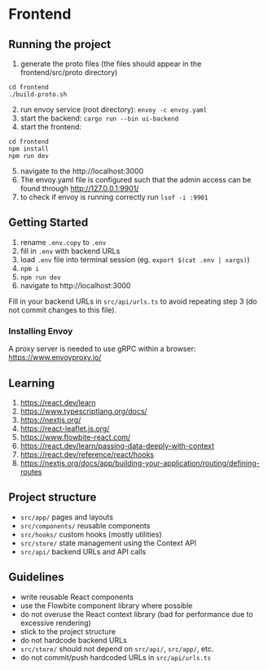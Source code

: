 # Frontend

## Running the project
1. generate the proto files (the files should appear in the frontend/src/proto directory)
```
cd frontend
./build-proto.sh
```
2. run envoy service (root directory): `envoy -c envoy.yaml`
3. start the backend:
`cargo run --bin ui-backend`
4. start the frontend:
```
cd frontend
npm install
npm run dev
```
5. navigate to the http://localhost:3000
6. The envoy.yaml file is configured such that the admin access can be found through http://127.0.0.1:9901/
7. to check if envoy is running correctly run `lsof -i :9901`

## Getting Started
1. rename `.env.copy` to `.env` 
2. fill in `.env` with backend URLs
3. load `.env` file into terminal session (eg. `export $(cat .env | xargs)`)
4. `npm i`
5. `npm run dev`
6. navigate to http://localhost:3000

Fill in your backend URLs in `src/api/urls.ts` to avoid repeating step 3 (do not commit changes to this file).

### Installing Envoy

A proxy server is needed to use gRPC within a browser: https://www.envoyproxy.io/

## Learning

1. https://react.dev/learn 
2. https://www.typescriptlang.org/docs/
3. https://nextjs.org/
4. https://react-leaflet.js.org/
5. https://www.flowbite-react.com/
6. https://react.dev/learn/passing-data-deeply-with-context
7. https://react.dev/reference/react/hooks
8. https://nextjs.org/docs/app/building-your-application/routing/defining-routes

## Project structure

- `src/app/` pages and layouts
- `src/components/` reusable components
- `src/hooks/` custom hooks (mostly utilities)
- `src/store/` state management using the Context API
- `src/api/` backend URLs and API calls

## Guidelines

- write reusable React components
- use the Flowbite component library where possible
- do not overuse the React context library (bad for performance due to excessive rendering)
- stick to the project structure
- do not hardcode backend URLs
- `src/store/` should not depend on `src/api/`, `src/app/`, etc.
- do not commit/push hardcoded URLs in `src/api/urls.ts`
